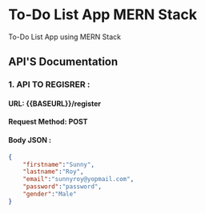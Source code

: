 #  To-Do List App MERN Stack
To-Do List App using MERN Stack

## API'S Documentation 

### 1. API TO REGISRER : 

#### URL: {{BASEURL}}/register
#### Request Method: POST
#### Body JSON :

```json
{
    "firstname":"Sunny",
    "lastname":"Roy",
    "email":"sunnyroy@yopmail.com",
    "password":"password",
    "gender":"Male"
}
